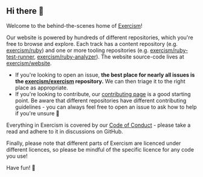 ## Hi there 👋

Welcome to the behind-the-scenes home of [Exercism](https://exercism.org)!

Our website is powered by hundreds of different repositories, which you're free to browse and explore.
Each track has a content repository (e.g. [exercism/ruby](https://github.com/exercism/ruby)) and one or more tooling repositories (e.g. [exercism/ruby-test-runner](https://github.com/exercism/ruby-test-runner), [exercism/ruby-analyzer](https://github.com/exercism/ruby-analyzer)).
The website source-code lives at [exercism/website](https://github.com/exercism/website).

- If you're looking to open an issue, **the best place for nearly all issues is the [exercism/exercism](https://github.com/exercism/exercism) repository.**
  We can then triage it to the right place as appropriate.
- If you're looking to contribute, our [contributing page](https://exercism.org/contributing/tasks) is a good starting point. 
  Be aware that different repositories have different contributing guidelines - you can always feel free to open an issue to ask how to help if you're unsure 🙂

Everything in Exercism is covered by our [Code of Conduct](https://exercism.org/code-of-conduct) - please take a read and adhere to it in discussions on GitHub.

Finally, please note that different parts of Exercism are licenced under different licences, so please be mindful of the specific licence for any code you use!

Have fun! 🎉 
